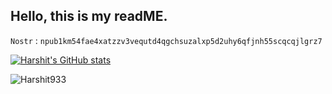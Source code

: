 ## Hello, this is my readME.

`Nostr` : `npub1km54fae4xatzzv3vequtd4qgchsuzalxp5d2uhy6qfjnh55scqcqjlgrz7`

[![Harshit's GitHub stats](https://github-readme-stats.vercel.app/api?username=Harshit933)](https://github.com/anuraghazra/github-readme-stats)

<p align="left"> <img src="https://komarev.com/ghpvc/?username=Harshit933&label=Profile%20views&color=0e75b6&style=flat" alt="Harshit933" /> </p>

